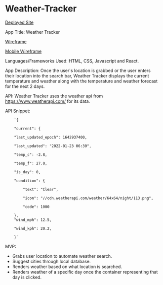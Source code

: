 # Weather-Tracker

[Deployed Site](https://xenodochial-brahmagupta-473261.netlify.app/)

App Title: Weather Tracker

[Wireframe](https://wireframe.cc/7UGprf)

[Mobile Wireframe](https://wireframe.cc/Cmhwta)

Languages/Frameworks Used: HTML, CSS, Javascript and React.

App Description: Once the user's location is grabbed or the user enters their location into the search bar, Weather Tracker displays the current temperature and weather along with the temperature and weather forecast for the next 2 days.

API: Weather Tracker uses the weather api from https://www.weatherapi.com/ for its data.

API Snippet:

        `{

        "current": {

        "last_updated_epoch": 1642937400,
        
        "last_updated": "2022-01-23 06:30",
        
        "temp_c": -2.8,
        
        "temp_f": 27.0,
        
        "is_day": 0,
        
        "condition": {
        
            "text": "Clear",
            
            "icon": "//cdn.weatherapi.com/weather/64x64/night/113.png",
            
            "code": 1000
            
        },
        "wind_mph": 12.5,
        
        "wind_kph": 20.2,
        
        }`


MVP:
- Grabs user location to automate weather search.
- Suggest cities through local database.
- Renders weather based on what location is searched.
- Renders weather of a specific day once the container representing that day is clicked.
